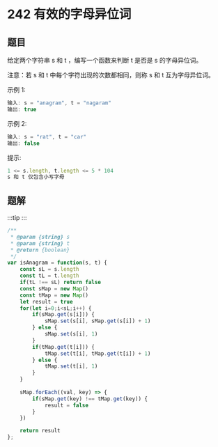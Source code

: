 # 242 有效的字母异位词

## 题目
给定两个字符串 s 和 t ，编写一个函数来判断 t 是否是 s 的字母异位词。

注意：若 s 和 t 中每个字符出现的次数都相同，则称 s 和 t 互为字母异位词。

 
示例 1:
```javascript
输入: s = "anagram", t = "nagaram"
输出: true
```

示例 2:
```javascript
输入: s = "rat", t = "car"
输出: false
 ```

提示:
```javascript
1 <= s.length, t.length <= 5 * 104
s 和 t 仅包含小写字母
```

## 题解

:::tip
<runtime :list="[72, 79.27, 42.8, 64.69]" />
:::

```javascript
/**
 * @param {string} s
 * @param {string} t
 * @return {boolean}
 */
var isAnagram = function(s, t) {
    const sL = s.length
    const tL = t.length 
    if(tL !== sL) return false 
    const sMap = new Map()
    const tMap = new Map()
    let result = true
    for(let i=0;i<sL;i++) {
        if(sMap.get(s[i])) {
            sMap.set(s[i], sMap.get(s[i]) + 1)
        } else {
            sMap.set(s[i], 1)
        }
        if(tMap.get(t[i])) {
            tMap.set(t[i], tMap.get(t[i]) + 1)
        } else {
            tMap.set(t[i], 1)
        }
    }
    
    sMap.forEach((val, key) => {
        if(sMap.get(key) !== tMap.get(key)) {
            result = false
        }
    })

    return result
};
```